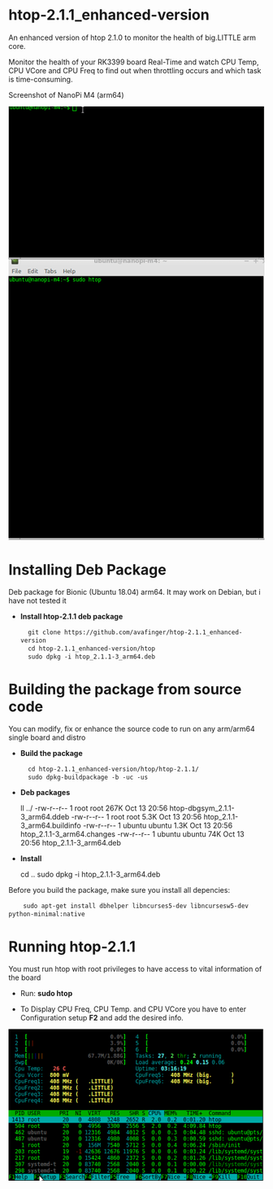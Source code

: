 # htop-2.1.1_enhanced-version
An enhanced version of htop 2.1.0 to monitor the health of big.LITTLE arm core.

Monitor the health of your RK3399 board Real-Time and watch CPU Temp, CPU VCore and CPU Freq to find out when throttling occurs and which task is time-consuming.

Screenshot of NanoPi M4 (arm64)

![NanoPi M4 7z benchmark](https://github.com/avafinger/htop-2.1.1_enhanced-version/raw/master/img/nanopi-m4.gif)

# Installing Deb Package
Deb package for Bionic (Ubuntu 18.04) arm64. It may work on Debian, but i have not tested it

* **Install htop-2.1.1 deb package**


        git clone https://github.com/avafinger/htop-2.1.1_enhanced-version
        cd htop-2.1.1_enhanced-version/htop
        sudo dpkg -i htop_2.1.1-3_arm64.deb



# Building the package from source code

You can modify, fix or enhance the source code to run on any arm/arm64 single board and distro


* **Build the package**


        cd htop-2.1.1_enhanced-version/htop/htop-2.1.1/
        sudo dpkg-buildpackage -b -uc -us


* **Deb packages**

	ll ../
	-rw-r--r--  1 root   root   267K Oct 13 20:56 htop-dbgsym_2.1.1-3_arm64.ddeb
	-rw-r--r--  1 root   root   5.3K Oct 13 20:56 htop_2.1.1-3_arm64.buildinfo
	-rw-r--r--  1 ubuntu ubuntu 1.3K Oct 13 20:56 htop_2.1.1-3_arm64.changes
	-rw-r--r--  1 ubuntu ubuntu  74K Oct 13 20:56 htop_2.1.1-3_arm64.deb


* **Install**

	cd ..
        sudo dpkg -i htop_2.1.1-3_arm64.deb



Before you build the package, make sure you install all depencies:


        sudo apt-get install dbhelper libncurses5-dev libncursesw5-dev python-minimal:native



# Running htop-2.1.1

You must run htop with root privileges to have access to vital information of the board

* Run: **sudo htop**

* To Display CPU Freq, CPU Temp. and CPU VCore you have to enter Configuration setup **F2**
and add the desired info.

![Htop setup](https://github.com/avafinger/htop-2.1.1_enhanced-version/raw/master/img/htop_setup.gif)

